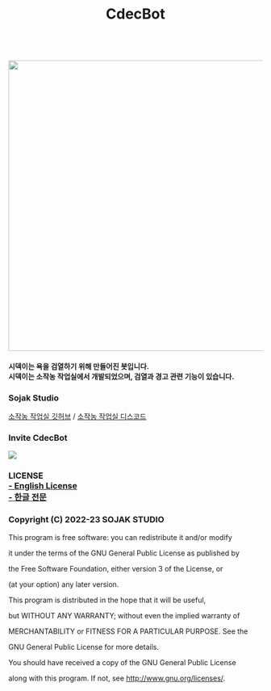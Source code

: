 <h1 align=center>
  CdecBot
  </h1>
  <br/>
  <h1 align=center>
  <img src='https://cdn.discordapp.com/attachments/938745566647705690/966469502692900874/ab9ac7ad6be1ac73.jpeg' style="width: 60vw; min-width: 500px;" />
</h1>

<h4>
시덱이는 욕을 검열하기 위해 만들어진 봇입니다.
<br/>
시덱이는 소작농 작업실에서 개발되었으며, 검열과 경고 관련 기능이 있습니다.<h4>

<h3>Sojak Studio</h3>

[소작농 작업실 깃허브](https://github.com/sojakstudio) / [소작농 작업실 디스코드](https://discord.gg/jzRzdrT9PM)

<h3>Invite CdecBot</h3>

<a href="https://discord.com/api/oauth2/authorize?client_id=964153010735435796&permissions=8&scope=bot%20applications.commands" target="_blank">
<img src="https://img.shields.io/badge/Cdec_Invite-4374D9?style=for-the-badge&logo=discord&logoColor=white"></a>

<h3> LICENSE 
<br/>
<a href="https://github.com/msilot1001/Kumyul2/blob/master/LICENSE_EN.md">- English License</a>
<br/>
<a href="https://github.com/msilot1001/Kumyul2/blob/master/LICENSE_KR.md">- 한글 전문</a> </h3>

<h3>Copyright (C) 2022-23 SOJAK STUDIO</h3>
This program is free software: you can redistribute it and/or modify

it under the terms of the GNU General Public License as published by

the Free Software Foundation, either version 3 of the License, or

(at your option) any later version.

This program is distributed in the hope that it will be useful,

but WITHOUT ANY WARRANTY; without even the implied warranty of

MERCHANTABILITY or FITNESS FOR A PARTICULAR PURPOSE. See the

GNU General Public License for more details.

You should have received a copy of the GNU General Public License

along with this program. If not, see <http://www.gnu.org/licenses/>.
